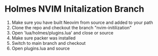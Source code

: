 # Holmes NVIM Initalization Branch

1. Make sure you have built Neovim from source and added to your path
2. Clone the repo and checkout the branch "nvim-initilization"
3. Open 'lua/holmes/plugins.lua' and close or source
4. Make sure packer was installed
5. Switch to main branch and checkout
6. Open plugins.lua and source

